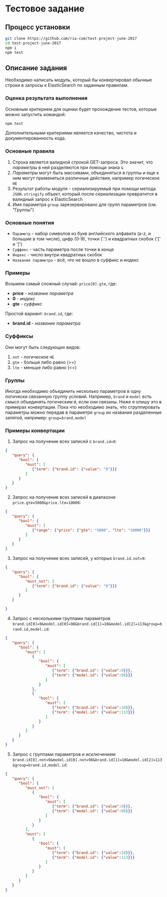 # Тестовое задание #

## Процесс установки ##

```bash
git clone https://github.com/ria-com/test-project-june-2017
cd test-project-june-2017
npm i
npm test
```

## Описание задания ##

Необходимо написать модуль, который бы конвертировал обычные строки в запросы к ElasticSearch по заданным правилам.

### Оценка результата выполнения ###

Основным критерием для оценки будет прохождение тестов, которые можно запустить командой: 

```bash
npm test
```

Дополнительными критериями является качество, чистота и документированность кода.

### Основные правила ###

1. Строка является валидной строкой GET-запроса. Это значит, что *параметры* в ней разделяются при помощи знака `&`
2. *Параметры* могут быть массивами, объединяться в группы и еще к ним могут применяться различные действия, например логическое `НЕ`
3. Результат работы модуля - сериализируемый при помощи метода `JSON.stringify` объект, который после сериализации превратится в валидный запрос к ElasticSearch
4. Имя параметра `group` зарезервировано для групп параметров (см. "Группы")

### Основные понятия ###

- `Параметр` - набор символов из букв английского алфавита (a-z, и большие в том числе), цифр (0-9), точки ('.') и квадратных скобок ('[' и ']')
- `Суффикс` - часть параметра после точки в конце
- `Индекс` - число внутри квадратных скобок
- `Название параметра` - всё, что не вошло в суффикс и индекс

### Примеры ###

Возьмем самый сложный случай: `price[0].gte`, где:

- **price** - *название параметра*
- **0** - *индекс*
- **gte** - *суффикс*

Простой вариант: `brand.id`, где:

- **brand.id** - *название параметра*

### Суффиксы ###

Они могут быть следующих видов:

1. `not` - логическое `НЕ`
2. `gte` - больше либо равно (>=)
3. `lte` - меньше либо равно (<=)

### Группы ###

Иногда необходимо объединить несколько параметров в одну логически связанную группу условий. Например, `brand` и `model`
есть смысл объединять логическим `И`, если они связаны. Ниже я опишу это в примерах конвертации. Пока что необходимо знать,
что сгруппировать параметры можно передав в параметре `group` их названия разделенные запятой, например: `group=brand,model`

### Примеры конвертации ###

1. Запрос на получение всех записей с `brand.id=9`:

```json
{
   "query": {
      "bool": {
         "must": [
            {"term": {"brand.id": {"value": "9"}}}
         ]
      }
   }
}
```

2. Запрос на получение всех записей в диапазоне `price.gte=5000&price.lte=10000`:

```json
{
   "query": {
      "bool": {
         "must": [
            {"range": {"price": {"gte": "5000", "lte": "10000"}}}
         ]
      }
   }
}
```

3. Запрос на получение всех записей, у которых `brand.id.not=9`:

```json
{
   "query": {
      "bool": {
         "must_not": [
            {"term": {"brand.id": {"value": "9"}}}
         ]
      }
   }

}
```

4. Запрос с несколькими группами параметров `brand.id[0]=9&model.id[0]=98&brand.id[1]=10&model.id[2]=113&group=brand.id,model.id`:

```json
{
   "query": {
      "bool": {
         "must": [
            {
               "bool": {
                  "must": [
                     {"term": {"brand.id": {"value":9}}},
                     {"term": {"model.id": {"value":98}}}
                  ]
               }
            },
            {
               "bool": {
                  "must": [
                     {"term": {"brand.id": {"value":10}}},
                     {"term": {"model.id": {"value":113}}}
                  ]
               }
            }
         ]
      }
   }
}
```

5. Запрос с группами параметров и исключением `brand.id[0].not=9&model.id[0].not=98&brand.id[1]=10&model.id[2]=113&group=brand.id,model.id`:

```json
{
   "query": {
      "bool": {
         "must_not": [
            {
               "bool": {
                  "must": [
                     {"term": {"brand.id": {"value":9}}},
                     {"term": {"model.id": {"value":98}}}
                  ]
               }
            }
         ],
         "must": [
            {
               "bool": {
                  "must": [
                     {"term": {"brand.id": {"value":10}}},
                     {"term": {"model.id": {"value":113}}}
                  ]
               }
            }
         ]
      }
   }
}
```

